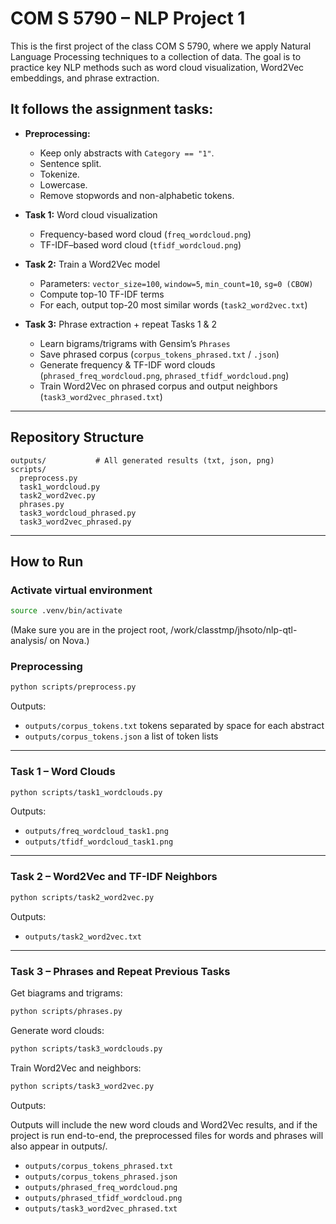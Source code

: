 # COM S 5790 – NLP Project 1

This is the first project of the class COM S 5790, where we apply Natural Language Processing techniques to a collection of data. 
The goal is to practice key NLP methods such as word cloud visualization, Word2Vec embeddings, and phrase extraction.

## It follows the assignment tasks:

- **Preprocessing:**
  - Keep only abstracts with `Category == "1"`.
  - Sentence split.
  - Tokenize.
  - Lowercase.
  - Remove stopwords and non-alphabetic tokens.

- **Task 1:** Word cloud visualization
  - Frequency-based word cloud (`freq_wordcloud.png`)
  - TF-IDF–based word cloud (`tfidf_wordcloud.png`)

- **Task 2:** Train a Word2Vec model
  - Parameters: `vector_size=100`, `window=5`, `min_count=10`, `sg=0 (CBOW)`
  - Compute top-10 TF-IDF terms
  - For each, output top-20 most similar words (`task2_word2vec.txt`)

- **Task 3:** Phrase extraction + repeat Tasks 1 & 2
  - Learn bigrams/trigrams with Gensim’s `Phrases`
  - Save phrased corpus (`corpus_tokens_phrased.txt` / `.json`)
  - Generate frequency & TF-IDF word clouds (`phrased_freq_wordcloud.png`, `phrased_tfidf_wordcloud.png`)
  - Train Word2Vec on phrased corpus and output neighbors (`task3_word2vec_phrased.txt`)

---

## Repository Structure

```
outputs/           # All generated results (txt, json, png)
scripts/
  preprocess.py    
  task1_wordcloud.py
  task2_word2vec.py
  phrases.py     
  task3_wordcloud_phrased.py
  task3_word2vec_phrased.py
```

---

## How to Run

### Activate virtual environment
```bash
source .venv/bin/activate
```
(Make sure you are in the project root, /work/classtmp/jhsoto/nlp-qtl-analysis/ on Nova.)

### Preprocessing
```bash
python scripts/preprocess.py
```
Outputs:
- `outputs/corpus_tokens.txt` tokens separated by space for each abstract
- `outputs/corpus_tokens.json` a list of token lists

---

### Task 1 – Word Clouds
```bash
python scripts/task1_wordclouds.py
```
Outputs:
- `outputs/freq_wordcloud_task1.png`
- `outputs/tfidf_wordcloud_task1.png`

---

### Task 2 – Word2Vec and TF-IDF Neighbors
```bash
python scripts/task2_word2vec.py
```
Outputs:
- `outputs/task2_word2vec.txt`

---

### Task 3 – Phrases and Repeat Previous Tasks
Get biagrams and trigrams:
```bash
python scripts/phrases.py
```

Generate word clouds:
```bash
python scripts/task3_wordclouds.py
```

Train Word2Vec and neighbors:
```bash
python scripts/task3_word2vec.py
```

Outputs: 

Outputs will include the new word clouds and Word2Vec results, and if the project is run end-to-end, the preprocessed files for words and phrases will also appear in outputs/.

- `outputs/corpus_tokens_phrased.txt`
- `outputs/corpus_tokens_phrased.json`
- `outputs/phrased_freq_wordcloud.png`
- `outputs/phrased_tfidf_wordcloud.png`
- `outputs/task3_word2vec_phrased.txt`